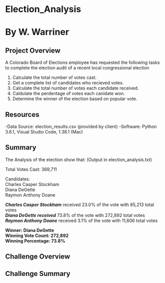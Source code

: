# Election_Analysis
# By W. Warriner

## Project Overview
A Colorado Board of Elections employee has requested the following tasks to complete the election audit of a recent local congressional election

1. Calculate the total number of votes cast.
2. Get a complete list of candidates who recieved votes.
3. Calculate the total number of votes each candidate received.
4. Caldulate the perdentage of votes each canidate won.
5. Determine the winner of the election based on popular vote.

## Resources

-Data Source: election_results.csv (provided by client)
-Software: Python 3.6.1, Visual Studio Code, 1.38.1 (Mac)

## Summary

The Analysis of the election show that: (Output in election_analysis.txt)

Total Votes Cast: 369,711

Candidates:</br>
Charles Casper Stockham</br>
Diana DeGette</br>
Raymon Anthony Doane</br>

***Charles Casper Stockham*** received 23.0% of the vote with 85,213 total votes</br>
***Diana DeGette received*** 73.8% of the vote with 272,892 total votes</br>
***Raymon Anthony Doane*** received 3.1% of the vote with 11,606 total votes</br>

**Winner: Diana DeGette</br>
Winning Vote Count: 272,892</br>
Winning Percentage: 73.8%</br>**


## Challenge Overview

## Challenge Summary

